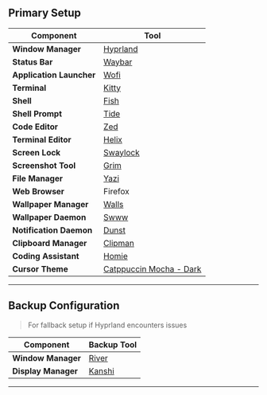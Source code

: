 
## Primary Setup

| **Component**           | **Tool**      |
|-------------------------|---------------|
| **Window Manager**      | [Hyprland](https://github.com/hyprwm/Hyprland) |
| **Status Bar**          | [Waybar](https://github.com/Alexays/Waybar) |
| **Application Launcher**| [Wofi](https://github.com/SimplyCEO/wofi) |
| **Terminal**            | [Kitty](https://github.com/kovidgoyal/kitty) |
  | **Shell**             | [Fish](https://github.com/fish-shell/fish-shell) |
  | **Shell Prompt**      | [Tide](https://github.com/IlanCosman/tide) |
  | **Code Editor**       | [Zed](https://github.com/zed-industries/zed) |
  | **Terminal Editor**   | [Helix](https://github.com/helix-editor/helix) |
  | **Screen Lock**       | [Swaylock](https://github.com/swaywm/swaylock) |
  | **Screenshot Tool**   | [Grim](https://github.com/emersion/grim) |
  | **File Manager**      | [Yazi](https://github.com/sxyazi/yazi) |
| **Web Browser**         | Firefox       |
| **Wallpaper Manager**   | [Walls](https://github.com/hannahfluch/walls) |
| **Wallpaper Daemon**    | [Swww](https://github.com/LGFae/swww) |
| **Notification Daemon** | [Dunst](https://github.com/dunst-project/dunst) |
| **Clipboard Manager**   | [Clipman](https://github.com/chmouel/clipman) |
| **Coding Assistant**    | [Homie](https://github.com/hannahfluch/homie) |
| **Cursor Theme**        | [Catppuccin Mocha - Dark](https://github.com/catppuccin/cursors) | 
---

## Backup Configuration

> For fallback setup if Hyprland encounters issues

| **Component**          | **Backup Tool**     |
|------------------------|---------------------|
| **Window Manager**     | [River](https://github.com/riverwm/river) |
| **Display Manager**    | [Kanshi](https://github.com/emersion/kanshi) |

---
